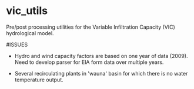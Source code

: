 vic_utils
=========

Pre/post processing utilities for the Variable Infiltration Capacity (VIC) hydrological model.

#ISSUES

- Hydro and wind capacity factors are based on one year of data (2009). Need to develop parser for EIA form data over multiple years.

- Several recirculating plants in 'wauna' basin for which there is no water temperature output.
